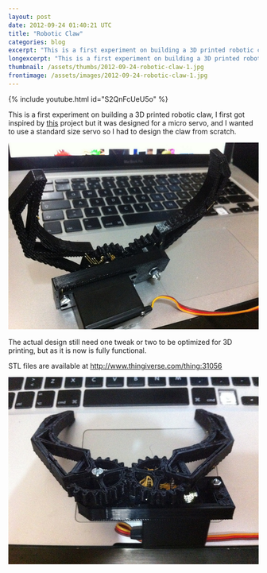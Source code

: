 ```yaml
---
layout: post
date: 2012-09-24 01:40:21 UTC
title: "Robotic Claw"
categories: blog
excerpt: "This is a first experiment on building a 3D printed robotic claw, I first got inspired by this project but it was designed for a micro servo, and I wanted to use a standard size servo so I had to design the claw from scratch."
longexcerpt: "This is a first experiment on building a 3D printed robotic claw, I first got inspired by this project but it was designed for a micro servo, and I wanted to use a standard size servo so I had to design the claw from scratch. The actual design still need one tweak or two to be optimized for 3D printing, but as it is now is fully functional."
thumbnail: /assets/thumbs/2012-09-24-robotic-claw-1.jpg
frontimage: /assets/images/2012-09-24-robotic-claw-1.jpg
---
```


{% include youtube.html id="S2QnFcUeU5o" %}

This is a first experiment on building a 3D printed robotic claw, I first got inspired by <a href="http://www.thingiverse.com/thing:18339">this</a> project but it was designed for a micro servo, and I wanted to use a standard size servo so I had to design the claw from scratch.

<a href="http://www.flickr.com/photos/guibot/8017665172/">![](/assets/images/2012-09-24-robotic-claw-1.jpg)</a>

The actual design still need one tweak or two to be optimized for 3D printing, but as it is now is fully functional.

STL files are available at <a href="http://www.thingiverse.com/thing:31056">http://www.thingiverse.com/thing:31056</a>

<a href="http://www.flickr.com/photos/guibot/8017663197/">![](/assets/images/2012-09-24-robotic-claw-2.jpg)</a>

